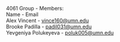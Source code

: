 4061 Group - Members:  
Name - Email  
Alex Vincent - vince160@umn.edu  
Brooke Padilla - padil031@umn.edu  
Yevgeniya Polukeyeva - poluk005@umn.edu  